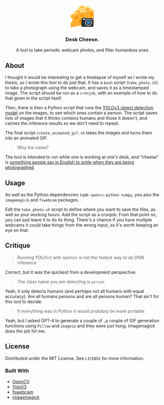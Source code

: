 <!-- PROJECT LOGO -->
<br />
<div align="center">
  <a href="https://github.com/Wheest/desk-cheese">
    <img src="logo.png" alt="Logo" width="80" height="80">
  </a>

  <h3 align="center">Desk Cheese.</h3>

  <p align="center">
    A tool to take periodic webcam photos, and filter humanless ones
  </p>
</div>



## About

I thought it would be interesting to get a timelapse of myself as I wrote my thesis, so I wrote this tool to do just that.
It has a `bash` script (`take_photo.sh`) to take a photograph using the webcam, and saves it as a timestamped image.
The script should be run as a `cronjob`, with an example of how to do that given in the script itself.

Then, there is then a Python script that runs the [YOLOv3 object detection model](https://pjreddie.com/darknet/yolo/) on the images, to see which ones contain a person.
The script saves lists of images that it thinks contains humans and those it doesn't, and caches the inference results so we don't need to repeat.

The final script `create_animated_gif.sh` takes the images and turns them into an animated GIF.

> Why the name?

The tool is intended to run while one is working at one's desk, and "cheese" is [something people say in English to smile when they are being photographed](https://en.wikipedia.org/wiki/Say_cheese).

## Usage

As well as the Python dependencies `tqdm opencv-python numpy`, you also the `imagemagick` and `fswebcam` packages.

Edit the `take_photo.sh` script to define where you want to save the files, as well as your working hours.
Add the script as a cronjob.
From that point on, you can just leave it to do its thing.
There's a chance if you have multiple webcams it could take things from the wrong input, so it's worth keeping an eye on that.

## Critique

> Running YOLOv3 with opencv is not the fastest way to do DNN inference

Correct, but it _was_ the quickest from a development perspective.

> The class name you are detecting is `person`

Yeah, it only detects humans (and perhaps not all humans with equal accuracy).
Are all humans persons and are all persons human?
That ain't for this tool to decide.

> If everything was in Python it would probably be more portable

Yeah, but I asked GPT-4 to generate a couple of _a couple of GIF generation functions using `Pillow` and `imageio` and they were just hung.
imagemagick does the job for me.


<!-- LICENSE -->
## License

Distributed under the MIT License. See `LICENSE` for more information.

### Built With

* [OpenCV](https://opencv.org/)
* [YoloV3](https://pjreddie.com/darknet/yolo/)
* [fswebcam](https://www.sanslogic.co.uk/fswebcam/)
* [imagemagick](https://imagemagick.org/index.php)
